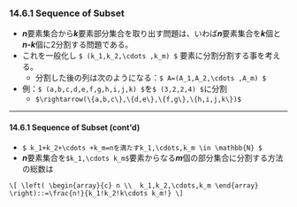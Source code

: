 ### 14.6.1 Sequence of Subset

* ***n***要素集合から***k***要素部分集合を取り出す問題は、いわば***n***要素集合を***k***個と***n-k***個に2分割する問題である。
* これを一般化し `$ (k_1,k_2,\cdots ,k_m) $` 要素に分割分割する事を考える。
  * 分割した後の列は次のようになる：`$ A=(A_1,A_2,\cdots ,A_m) $`
* 例：`$ (a,b,c,d,e,f,g,h,i,j,k) $`を`$ (3,2,2,4) $`に分割
  * `$\rightarrow(\{a,b,c\},\{d,e\},\{f,g\},\{h,i,j,k\})$`

---
#### 14.6.1 Sequence of Subset (cont'd)

* `$ k_1+k_2+\cdots +k_m=nを満たすk_1,\cdots,k_m \in \mathbb{N} $`
* ***n***要素集合を`$k_1,\cdots k_m$`要素からなる***m***個の部分集合に分割する方法の総数は

`\[
\left(
\begin{array}{c}
      n \\ 
      k_1,k_2,\cdots,k_m
\end{array}
\right)::=\frac{n!}{k_1!k_2!k\cdots k_m!}
\]`

